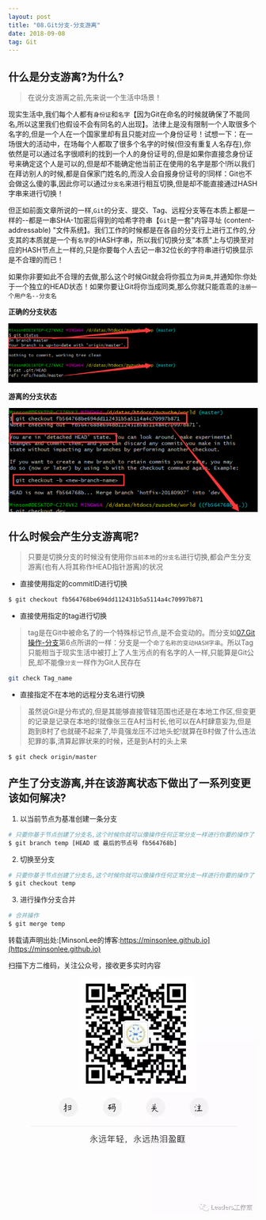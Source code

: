```yaml
---
layout: post
title: "08.Git分支-分支游离"
date: 2018-09-08
tag: Git
---
```


## 什么是分支游离?为什么?
>在说分支游离之前,先来说一个生活中场景！

现实生活中,我们每个人都有`身份证`和`名字`【因为Git在命名的时候就确保了不能同名,所以这里我们也假设不会有同名的人出现】。法律上是没有限制一个人取很多个名字的,但是一个人在一个国家里却有且只能对应一个身份证号！试想一下：在一场很大的活动中，在场每个人都取了很多个名字的时候(但没有重复人名存在),你依然是可以通过名字很顺利的找到一个人的身份证号的,但是如果你直接念身份证号来确定这个人是可以的,但是却不能确定他当前正在使用的名字是那个!所以我们在拜访别人的时候,都是自保家门姓名的,而没人会自报身份证号的!同样：Git也不会做这么傻的事,因此你可以通过`分支名`来进行相互切换,但是却不能直接通过HASH字串来进行切换！

但正如前面文章所说的一样,`Git`的分支、提交、Tag、远程分支等在本质上都是一样的--都是一串SHA-1加密后得到的哈希字符串【`Git`是一套"内容寻址 (content-addressable) "文件系统】。我们工作的时候都是在各自的分支行上进行工作的,分支其的本质就是一个有`名字`的HASH字串，所以我们切换分支"本质"上与切换至对应的HASH节点上一样的,只是你要每个人去记一串32位长的字符串进行切换显示是不合理的而已！

如果你非要如此不合理的去做,那么这个时候Git就会将你孤立为`异类`,并通知你:你处于一个独立的HEAD状态！如果你要让Git将你当成同类,那么你就只能乖乖的`注册一个用户名--分支名`

**正确的分支状态** 

![show the index by git status](/images/article/git/correct_branch_status.png)

**游离的分支状态**

![you are in 'detached HEAD' state](/images/article/git/detached_HEAD_state.png)


## 什么时候会产生分支游离呢?
> 只要是切换分支的时候没有使用你`当前本地`的`分支名`进行切换,都会产生分支游离(也有人将其称作HEAD指针游离)的状况

- 直接使用指定的commitID进行切换
```sh
$ git checkout fb564768be694dd112431b5a5114a4c70997b871
```

- 直接使用指定的tag进行切换
> tag是在Git中被命名了的一个特殊标记节点,是不会变动的。而分支如[07.Git操作-分支]()第6点所讲的一样：分支是一个`命了名称的变动HASH字串`。所以Tag只能相当于现实生活中被打上了人生污点的有名字的人一样,只能算是Git公民,却不能像`分支`一样作为Git人民存在

```sh
git check Tag_name
```

- 直接指定不在本地的远程分支名进行切换
> 虽然说Git是分布式的,但是其能够直接管辖范围也还是在本地工作区,但变更的记录是记录在本地的!就像张三在A村当村长,他可以在A村肆意妄为,但是跑到B村了也就硬不起来了,毕竟强龙压不过地头蛇!就算在B村做了什么违法犯罪的事,清算起罪状来的时候，还是到A村的头上来

```
$ git check origin/master
```

## 产生了分支游离,并在该游离状态下做出了一系列变更该如何解决?
1. 以当前节点为基准创建一条分支
```sh
# 只要你基于节点创建了分支名,这个时候你就可以像操作任何正常分支一样进行你要的操作了
$ git branch temp [HEAD 或 最后的节点号 fb564768b]
```

2. 切换至分支
```sh
# 只要你基于节点创建了分支名,这个时候你就可以像操作任何正常分支一样进行你要的操作了
$ git checkout temp
```

3. 进行操作分支合并
```sh
# 合并操作
$ git merge temp
```

转载请声明出处:[MinsonLee的博客:https://minsonlee.github.io](https://minsonlee.github.io)

扫描下方二维码，关注公众号，接收更多实时内容
![关注公众号：Leaders工作室](/images/article/WeChat/Leaders.png)